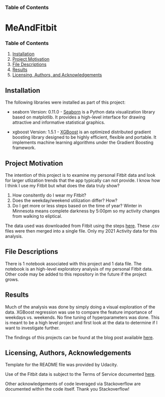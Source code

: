 ### Table of Contents

# MeAndFitbit

### Table of Contents

1. [Installation](#installation)
2. [Project Motivation](#motivation)
3. [File Descriptions](#files)
4. [Results](#results)
5. [Licensing, Authors, and Acknowledgements](#licensing)

## Installation <a name="installation"></a>

The following libraries were installed as part of this project:


  -  seaborn Version: 0.11.0
    -  [Seaborn](https://seaborn.pydata.org/) is a Python data visualization library based on matplotlib. It provides a high-level interface for drawing attractive and informative statistical graphics.
  
  -  xgboost   Version: 1.5.1
    -  [XGBoost](https://xgboost.readthedocs.io/en/stable/) is an optimized distributed gradient boosting library designed to be highly efficient, flexible and portable. It implements machine learning algorithms under the Gradient Boosting framework.



## Project Motivation<a name="motivation"></a>

The intention of this project is to examine my personal Fitbit data and look for larger utlization trends that the app typically can not provide. I know how I think I use my Fitbit but what does the data truly show?  

1. How consitently do I wear my Fitbit? 
3. Does the weekday/weekend utilization differ? How?
4. Do I get more or less steps based on the time of year?  Winter in Minnesota means complete darkness by 5:00pm so my activity changes from walking to eliptical. 

The data used was downloaded from Fitbit using the steps [here](https://help.fitbit.com/articles/en_US/Help_article/1133.htm).  These .csv files were then merged into a single file. Only my 2021 Activity data for this analysis. 

## File Descriptions <a name="files"></a>

There is 1 notebook associated with this project and 1 data file.  The notebook is an high-level exploratory analysis of my personal Fitbit data. Other code may be added to this repository in the future if the project grows.

## Results<a name="results"></a>

Much of the analysis was done by simply doing a visual exploration of the data.  XGBoost regression was use to compare the feature importance of weekdays vs. weekends. No fine tuning of hyperparameters was done.  This is meant to be a high level project and first look at the data to determine if I want to investigate further. 

The findings of this projects can be found at the blog post available [here](https://medium.com/@josh_2774/how-do-you-become-a-developer-5ef1c1c68711).

## Licensing, Authors, Acknowledgements<a name="licensing"></a>

Template for the README file was provided by Udacity. 

Use of the Fitbit data is subject to the Terms of Service documented [here](https://dev.fitbit.com/legal/platform-terms-of-service/).

Other acknowledgements of code leveraged via Stackoverflow are documented within the code itself.  Thank you Stackoverflow! 



